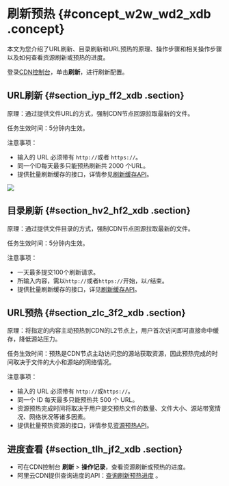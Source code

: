 # 刷新预热 {#concept_w2w_wd2_xdb .concept}

本文为您介绍了URL刷新、目录刷新和URL预热的原理、操作步骤和相关操作步骤以及如何查看资源刷新或预热的进度。

登录[CDN控制台](https://cdn.console.aliyun.com)，单击**刷新**，进行刷新配置。

## URL刷新 {#section_iyp_ff2_xdb .section}

原理：通过提供文件URL的方式，强制CDN节点回源拉取最新的文件。

任务生效时间：5分钟内生效。

注意事项：

-   输入的 URL 必须带有 `http://`或者 `https://`。
-   同一个ID每天最多只能预热刷新共 2000 个URL。
-   提供批量刷新缓存的接口，详情参见[刷新缓存API](../../../../cn.zh-CN/旧版API参考/刷新预热接口/RefreshObjectCaches.md#)。

 ![](http://static-aliyun-doc.oss-cn-hangzhou.aliyuncs.com/assets/img/5168/15586808243428_zh-CN.png)

## 目录刷新 {#section_hv2_hf2_xdb .section}

原理：通过提供文件目录的方式，强制CDN节点回源拉取最新的文件。

任务生效时间：5分钟内生效。

注意事项：

-   一天最多提交100个刷新请求。
-   所输入内容，需以`http://`或者`https://`开始，以`/`结束。
-   提供批量刷新缓存的接口，详见[刷新缓存API](../../../../cn.zh-CN/旧版API参考/刷新预热接口/RefreshObjectCaches.md#)。

## URL预热 {#section_zlc_3f2_xdb .section}

原理：将指定的内容主动预热到CDN的L2节点上，用户首次访问即可直接命中缓存，降低源站压力。

任务生效时间：预热是CDN节点主动访问您的源站获取资源，因此预热完成的时间取决于文件的大小和源站的网络情况。

注意事项：

-   输入的 URL 必须带有 `http://`或`https://`。
-   同一个 ID 每天最多只能预热共 500 个 URL。
-   资源预热完成时间将取决于用户提交预热文件的数量、文件大小、源站带宽情况、网络状况等诸多因素。
-   提供批量预热资源的接口，详情参见[资源预热API](../../../../cn.zh-CN/旧版API参考/刷新预热接口/PushObjectCache.md#)。

## 进度查看 {#section_tlh_jf2_xdb .section}

-   可在CDN控制台 **刷新** \> **操作记录**，查看资源刷新或预热的进度。
-   阿里云CDN提供查询进度的API：[查询刷新预热进度](../../../../cn.zh-CN/旧版API参考/刷新预热接口/DescribeRefreshTasks.md#) 。

